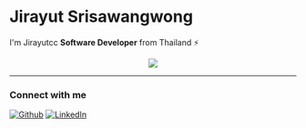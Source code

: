 # Jirayut Srisawangwong

I'm Jirayutcc <b>Software Developer</b> from Thailand ⚡

<p align=center>
<!-- <img src=""/> -->
</p>

<p align="center" >
    <img src="https://skillicons.dev/icons?i=angular,vue,nodejs,java,kotlin,spring,hibernate,jquery,redis,mysql,postgresql,mongodb,elasticsearch,sentry,nginx,jenkins,kafka,docker,kubernetes,azure,gcp,githubactions&perline=11" />
</p>

<!-- ![My Skills](https://skillicons.dev/icons?i=angular,vue,nodejs,java,kotlin,spring,hibernate,jquery,redis,mysql,postgresql,mongodb,elasticsearch,sentry,nginx,jenkins,kafka,docker,kubernetes,azure,gcp,githubactions&perline=10) -->

---

### Connect with me
[![Github](https://img.shields.io/badge/GitHub-%2312100E.svg?&style=for-the-badge&logo=Github&logoColor=white)](https://github.com/jirayutcc)
[![LinkedIn](https://img.shields.io/badge/linkedin-%230077B5.svg?&style=for-the-badge&logo=linkedin&logoColor=white)](https://www.linkedin.com/in/jirayutcc)

